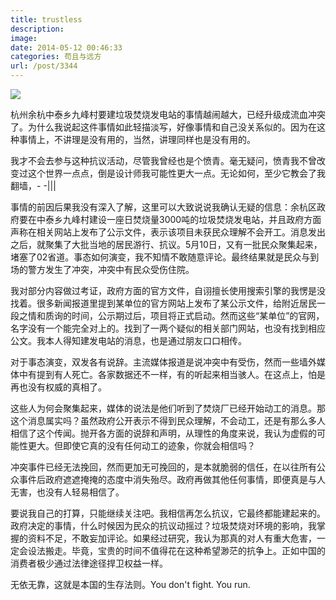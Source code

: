 ```yaml
---
title: trustless
description: 
image: 
date: 2014-05-12 00:46:33
categories: 苟且与远方
url: /post/3344
---
```


![](https://storageapi.fleek.co/0a3a8890-e65e-47ce-93d7-0442b9209d38-bucket/blog/posts/2014-05/05-12/1.png)

杭州余杭中泰乡九峰村要建垃圾焚烧发电站的事情越闹越大，已经升级成流血冲突了。为什么我说起这件事情如此轻描淡写，好像事情和自己没关系似的。因为在这种事情上，不讲理是没有用的，当然，讲理同样也是没有用的。

我才不会去参与这种抗议活动，尽管我曾经也是个愤青。毫无疑问，愤青我不曾改变过这个世界一点点，倒是设计师我可能性更大一点。无论如何，至少它教会了我翻墙，- -|||

事情的前因后果我没有深入了解，这里可以大致说说我确认无疑的信息：余杭区政府要在中泰乡九峰村建设一座日焚烧量3000吨的垃圾焚烧发电站，并且政府方面声称在相关网站上发布了公示文件，表示该项目未获民众理解不会开工。消息发出之后，就聚集了大批当地的居民游行、抗议。5月10日，又有一批民众聚集起来，堵塞了02省道。事态如何演变，我不知情不敢随意评论。最终结果就是民众与到场的警方发生了冲突，冲突中有民众受伤住院。

我对部分内容做过考证，政府方面的官方文件，自诩擅长使用搜索引擎的我愣是没找着。很多新闻报道里提到某单位的官方网站上发布了某公示文件，给附近居民一段之情和质询的时间，公示期过后，项目将正式启动。然而这些“某单位”的官网，名字没有一个能完全对上的。找到了一两个疑似的相关部门网站，也没有找到相应公文。我本人得知建发电站的消息，也是通过朋友口口相传。

对于事态演变，双发各有说辞。主流媒体报道是说冲突中有受伤，然而一些墙外媒体中有提到有人死亡。各家数据还不一样，有的听起来相当骇人。在这点上，怕是再也没有权威的真相了。

这些人为何会聚集起来，媒体的说法是他们听到了焚烧厂已经开始动工的消息。那这个消息属实吗？虽然政府公开表示不得到民众理解，不会动工，还是有那么多人相信了这个传闻。抛开各方面的说辞和声明，从理性的角度来说，我认为虚假的可能性更大。但即使它真的没有任何动工的迹象，你就会相信吗？

冲突事件已经无法挽回，然而更加无可挽回的，是本就脆弱的信任，在以往所有公众事件后政府遮遮掩掩的态度中消失殆尽。政府再做其他任何事情，即便真是与人无害，也没有人轻易相信了。

要说我自己的打算，只能继续关注吧。我相信再怎么抗议，它最终都能建起来的。政府决定的事情，什么时候因为民众的抗议动摇过？垃圾焚烧对环境的影响，我掌握的资料不足，不敢妄加评论。如果经过研究，我认为那真的对人有重大危害，一定会设法搬走。毕竟，宝贵的时间不值得花在这种希望渺茫的抗争上。正如中国的消费者极少通过法律途径捍卫权益一样。

无依无靠，这就是本国的生存法则。You don't fight. You run.